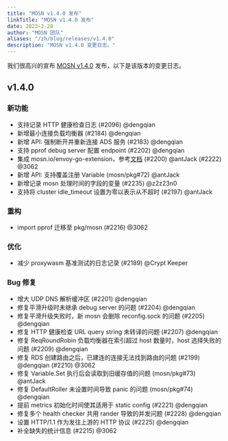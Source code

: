 ```yaml
---
title: "MOSN v1.4.0 发布"
linkTitle: "MOSN v1.4.0 发布"
date: 2023-2-28
author: "MOSN 团队"
aliases: "/zh/blog/releases/v1.4.0"
description: "MOSN v1.4.0 变更日志。"
---
```


我们很高兴的宣布 [MOSN v1.4.0](https://github.com/mosn/mosn/releases/tag/v1.4.0) 发布，以下是该版本的变更日志。

## v1.4.0

### 新功能

- 支持记录 HTTP 健康检查日志 (#2096) @dengqian
- 新增最小连接负载均衡器 (#2184) @dengqian
- 新增 API: 强制断开并重新连接 ADS 服务 (#2183) @dengqian
- 支持 pprof debug server 配置 endpoint (#2202) @dengqian
- 集成 mosn.io/envoy-go-extension，参考[文档](https://github.com/mosn/mosn/blob/master/examples/codes/envoy-go-extension/README_CN.md) (#2200) @antJack (#2222) @3062
- 新增 API: 支持覆盖注册 Variable (mosn/pkg#72) @antJack
- 新增记录 mosn 处理时间的字段的变量 (#2235) @z2z23n0
- 支持将 cluster idle_timeout 设置为零以表示从不超时 (#2197) @antJack

### 重构
- import pprof 迁移至 pkg/mosn (#2216) @3062

### 优化

- 减少 proxywasm 基准测试的日志记录 (#2189) @Crypt Keeper

### Bug 修复

- 增大 UDP DNS 解析缓冲区 (#2201) @dengqian
- 修复平滑升级时未继承 debug server 的问题 (#2204) @dengqian
- 修复平滑升级失败时，新 mosn 会删除 reconfig.sock 的问题 (#2205) @dengqian
- 修复 HTTP 健康检查 URL query string 未转译的问题 (#2207) @dengqian
- 修复 ReqRoundRobin 负载均衡器在索引超过 host 数量时，host 选择失败的问题 (#2209) @dengqian
- 修复 RDS 创建路由之后，已建连的连接无法找到路由的问题 (#2199) @dengqian (#2210) @3062
- 修复 Variable.Set 执行后会读取到旧缓存值的问题 (mosn/pkg#73) @antJack
- 修复 DefaultRoller 未设置时间导致 panic 的问题 (mosn/pkg#74) @dengqian
- 提前 metrics 初始化时间使其适用于 static config (#2221) @dengqian
- 修复多个 health checker 共用 rander 导致的并发问题 (#2228) @dengqian
- 设置 HTTP/1.1 作为发往上游的 HTTP 协议 (#2225) @dengqian
- 补全缺失的统计信息 (#2215) @3062
